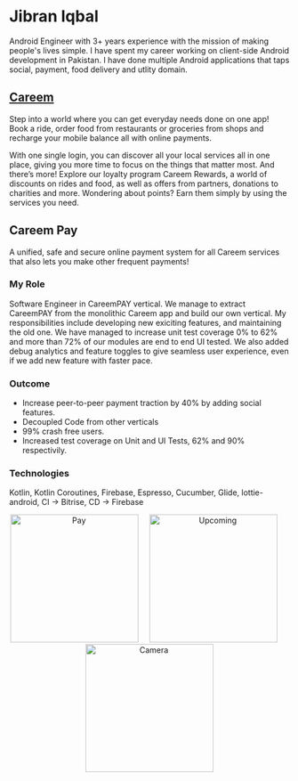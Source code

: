 # Jibran Iqbal
Android Engineer with 3+ years experience with the mission of making people's lives simple. 
I have spent my career working on client-side Android development in Pakistan.
I have done multiple Android applications that taps social, payment, food delivery and utlity domain.

## [Careem](https://play.google.com/store/apps/details?id=com.careem.acma&hl=en&gl=US)
Step into a world where you can get everyday needs done on one app! Book a ride, order food from restaurants or groceries from shops and recharge your mobile balance all with online payments.

With one single login, you can discover all your local services all in one place, giving you more time to focus on the things that matter most. And there’s more! Explore our loyalty program Careem Rewards, a world of discounts on rides and food, as well as offers from partners, donations to charities and more. Wondering about points? Earn them simply by using the services you need.

## Careem Pay

A unified, safe and secure online payment system for all Careem services that also lets you make other frequent payments! 

### My Role ###
Software Engineer in CareemPAY vertical. We manage to extract CareemPAY from the monolithic Careem app and build our own vertical. My responsibilities include developing new exiciting features, and maintaining the old one. We have managed to increase unit test coverage 0% to 62% and more than 72% of our modules are end to end UI tested. We also added debug analytics and feature toggles to give seamless user experience, even if we add new feature with faster pace. 

### Outcome ###
- Increase peer-to-peer payment traction by 40% by adding social features.
- Decoupled Code from other verticals
- 99% crash free users. 
- Increased test coverage on Unit and UI Tests, 62% and 90% respectivily.

### Technologies ###
Kotlin, Kotlin Coroutines, Firebase, Espresso, Cucumber, Glide, lottie-android, CI -> Bitrise, CD -> Firebase
<p align="center">
<img src="https://github.com/jibraniqbal666/jibraniqbal666.github.io/blob/gh-pages/2021-01-13 00.42.41.jpg?" width="230" title="Pay">&nbsp;&nbsp;&nbsp;&nbsp;&nbsp;<img src="https://github.com/jibraniqbal666/jibraniqbal666.github.io/blob/gh-pages/2021-01-13 00.42.43.jpg?" width="230" title="Upcoming">&nbsp;&nbsp;&nbsp;&nbsp;&nbsp;<img src="https://github.com/jibraniqbal666/jibraniqbal666.github.io/blob/gh-pages/2021-01-13 00.42.27.jpg?" width="230"  title="Camera">
</p>

